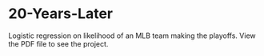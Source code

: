 # 20-Years-Later
Logistic regression on likelihood of an MLB team making the playoffs. View the PDF file to see the project.
